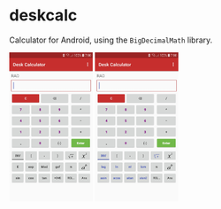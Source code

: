 # deskcalc
Calculator for Android, using the `BigDecimalMath` library.

<img src="/Desk Calculator1.jpg" height="30%" width="30%">
<img src="/Desk Calculator2.jpg" height="30%" width="30%">

